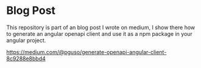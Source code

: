 # Blog Post

This repository is part of an blog post I wrote on medium, I show there how to generate an angular openapi client and use it as a npm package in your angular project.

https://medium.com/@pguso/generate-openapi-angular-client-8c9288e8bbd4
